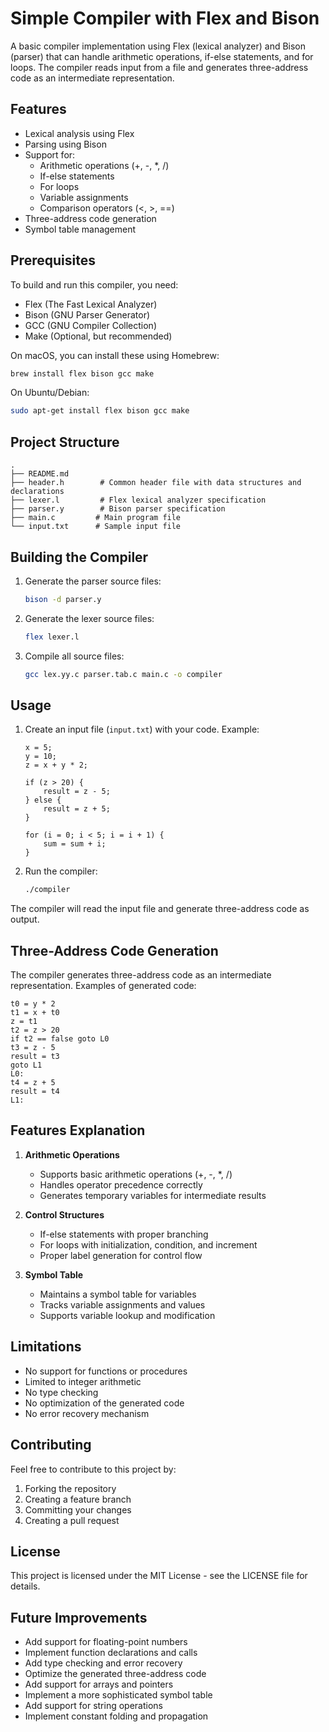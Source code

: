 # Simple Compiler with Flex and Bison

A basic compiler implementation using Flex (lexical analyzer) and Bison (parser) that can handle arithmetic operations, if-else statements, and for loops. The compiler reads input from a file and generates three-address code as an intermediate representation.

## Features

- Lexical analysis using Flex
- Parsing using Bison
- Support for:
  - Arithmetic operations (+, -, \*, /)
  - If-else statements
  - For loops
  - Variable assignments
  - Comparison operators (<, >, ==)
- Three-address code generation
- Symbol table management

## Prerequisites

To build and run this compiler, you need:

- Flex (The Fast Lexical Analyzer)
- Bison (GNU Parser Generator)
- GCC (GNU Compiler Collection)
- Make (Optional, but recommended)

On macOS, you can install these using Homebrew:

```bash
brew install flex bison gcc make
```

On Ubuntu/Debian:

```bash
sudo apt-get install flex bison gcc make
```

## Project Structure

```
.
├── README.md
├── header.h        # Common header file with data structures and declarations
├── lexer.l         # Flex lexical analyzer specification
├── parser.y        # Bison parser specification
├── main.c         # Main program file
└── input.txt      # Sample input file
```

## Building the Compiler

1. Generate the parser source files:

   ```bash
   bison -d parser.y
   ```

2. Generate the lexer source files:

   ```bash
   flex lexer.l
   ```

3. Compile all source files:
   ```bash
   gcc lex.yy.c parser.tab.c main.c -o compiler
   ```

## Usage

1. Create an input file (`input.txt`) with your code. Example:

   ```
   x = 5;
   y = 10;
   z = x + y * 2;

   if (z > 20) {
       result = z - 5;
   } else {
       result = z + 5;
   }

   for (i = 0; i < 5; i = i + 1) {
       sum = sum + i;
   }
   ```

2. Run the compiler:
   ```bash
   ./compiler
   ```

The compiler will read the input file and generate three-address code as output.

## Three-Address Code Generation

The compiler generates three-address code as an intermediate representation. Examples of generated code:

```
t0 = y * 2
t1 = x + t0
z = t1
t2 = z > 20
if t2 == false goto L0
t3 = z - 5
result = t3
goto L1
L0:
t4 = z + 5
result = t4
L1:
```

## Features Explanation

1. **Arithmetic Operations**

   - Supports basic arithmetic operations (+, -, \*, /)
   - Handles operator precedence correctly
   - Generates temporary variables for intermediate results

2. **Control Structures**

   - If-else statements with proper branching
   - For loops with initialization, condition, and increment
   - Proper label generation for control flow

3. **Symbol Table**
   - Maintains a symbol table for variables
   - Tracks variable assignments and values
   - Supports variable lookup and modification

## Limitations

- No support for functions or procedures
- Limited to integer arithmetic
- No type checking
- No optimization of the generated code
- No error recovery mechanism

## Contributing

Feel free to contribute to this project by:

1. Forking the repository
2. Creating a feature branch
3. Committing your changes
4. Creating a pull request

## License

This project is licensed under the MIT License - see the LICENSE file for details.

## Future Improvements

- Add support for floating-point numbers
- Implement function declarations and calls
- Add type checking and error recovery
- Optimize the generated three-address code
- Add support for arrays and pointers
- Implement a more sophisticated symbol table
- Add support for string operations
- Implement constant folding and propagation
